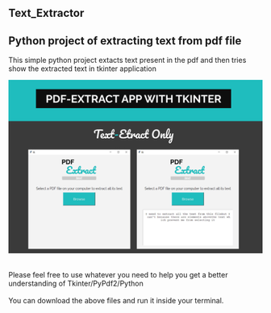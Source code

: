 ## Text_Extractor

## Python project of extracting text from pdf file 

This simple python project extacts text present in the pdf and then tries show the extracted text in tkinter application

![Text_Extractor](https://raw.githubusercontent.com/prakash-d07/Python_pdf_text-convert/master/pdf.jpg)

<br>
Please feel free to use whatever you need to help you get a better understanding of Tkinter/PyPdf2/Python
<br>

<br>
You can download the above files and run it inside your terminal.
<br>
